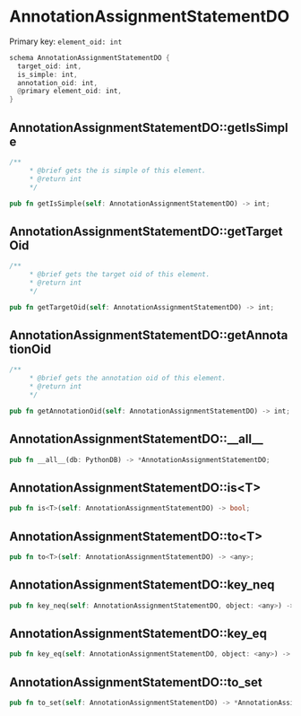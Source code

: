 # AnnotationAssignmentStatementDO

Primary key: `element_oid: int`

```rust
schema AnnotationAssignmentStatementDO {
  target_oid: int,
  is_simple: int,
  annotation_oid: int,
  @primary element_oid: int,
}
```
## AnnotationAssignmentStatementDO::getIsSimple

```rust
/**
     * @brief gets the is simple of this element.
     * @return int
     */
```
```rust
pub fn getIsSimple(self: AnnotationAssignmentStatementDO) -> int;
```
## AnnotationAssignmentStatementDO::getTargetOid

```rust
/**
     * @brief gets the target oid of this element.
     * @return int
     */
```
```rust
pub fn getTargetOid(self: AnnotationAssignmentStatementDO) -> int;
```
## AnnotationAssignmentStatementDO::getAnnotationOid

```rust
/**
     * @brief gets the annotation oid of this element.
     * @return int
     */
```
```rust
pub fn getAnnotationOid(self: AnnotationAssignmentStatementDO) -> int;
```
## AnnotationAssignmentStatementDO::\_\_all\_\_

```rust
pub fn __all__(db: PythonDB) -> *AnnotationAssignmentStatementDO;
```
## AnnotationAssignmentStatementDO::is\<T\>

```rust
pub fn is<T>(self: AnnotationAssignmentStatementDO) -> bool;
```
## AnnotationAssignmentStatementDO::to\<T\>

```rust
pub fn to<T>(self: AnnotationAssignmentStatementDO) -> <any>;
```
## AnnotationAssignmentStatementDO::key\_neq

```rust
pub fn key_neq(self: AnnotationAssignmentStatementDO, object: <any>) -> bool;
```
## AnnotationAssignmentStatementDO::key\_eq

```rust
pub fn key_eq(self: AnnotationAssignmentStatementDO, object: <any>) -> bool;
```
## AnnotationAssignmentStatementDO::to\_set

```rust
pub fn to_set(self: AnnotationAssignmentStatementDO) -> *AnnotationAssignmentStatementDO;
```

